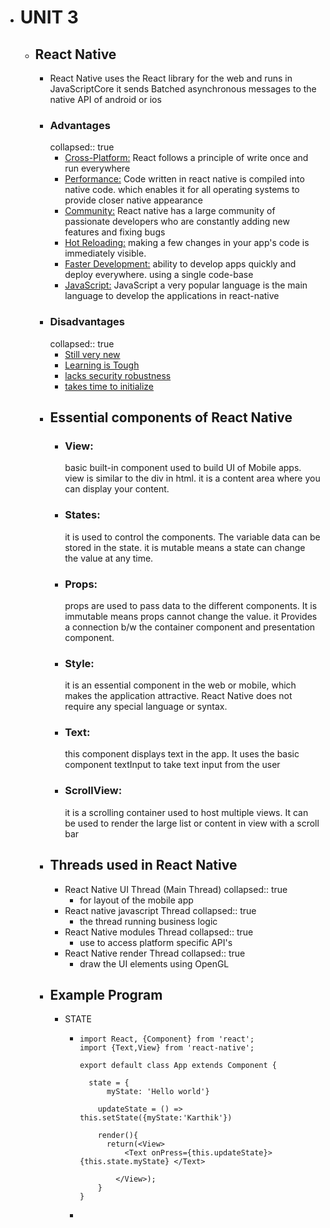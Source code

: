 - # UNIT 3
	- ## React Native
		- React Native uses the React library for the web and runs in JavaScriptCore
		  it sends Batched asynchronous messages to the native API of android or ios
		- ### Advantages
		  collapsed:: true
			- <ins>Cross-Platform:</ins>  React follows a principle of write once and run everywhere
			- <ins>Performance:</ins>  Code written in react native is compiled into native code. which enables it for all operating systems to provide closer native appearance
			- <ins>Community:</ins> React native has a large community of passionate developers who are constantly adding new features and fixing bugs
			- <ins>Hot Reloading:</ins> making a few changes in your app's code is immediately visible.
			- <ins>Faster Development:</ins> ability to develop apps quickly and deploy everywhere. using a single code-base
			- <ins>JavaScript:</ins> JavaScript a very popular language is the main language to develop the applications in react-native
		- ### Disadvantages
		  collapsed:: true
			- <ins>Still very new</ins>
			- <ins>Learning is Tough</ins>
			- <ins>lacks security robustness</ins>
			- <ins>takes time to initialize</ins>
		- ## Essential components of React Native
			- ### View:
			  basic built-in component used to build UI of Mobile apps. view is similar to the div in html. it is a content area where you can display your content.
			- ### States:
			  it is used to control the components. The variable data can be stored in the state. it is mutable means a state can change the value at any time.
			- ### Props:
			  props are used to pass data to the different components. It is immutable means props cannot change the value. it Provides a connection b/w the container component and presentation component.
			- ### Style:
			  it is an essential component in the web or mobile, which makes the application attractive. React Native does not require any special language or syntax.
			- ### Text:
			  this component displays text in the app. It uses the basic component textInput to take text input from the user
			- ### ScrollView:
			  it is a scrolling container used to host multiple views. It can be used to render the large list or content in view with a scroll bar
		- ## Threads used in React Native
			- React Native UI Thread (Main Thread)
			  collapsed:: true
				- for layout of the mobile app
			- React native javascript Thread
			  collapsed:: true
				- the thread running business logic
			- React Native modules Thread
			  collapsed:: true
				- use to access platform specific API's
			- React Native render Thread
			  collapsed:: true
				- draw the UI elements using OpenGL
		- ## Example Program
			- STATE
				- ```
				  import React, {Component} from 'react';
				  import {Text,View} from 'react-native';
				  
				  export default class App extends Component {
				  
				  	state = { 
				      	myState: 'Hello world'}
				     	
				      updateState = () => this.setState({myState:'Karthik'})
				      
				      render(){
				      	return(<View>
				          	<Text onPress={this.updateState}> {this.state.myState} </Text>
				              
				          </View>);
				      }
				  }
				  ```
				-